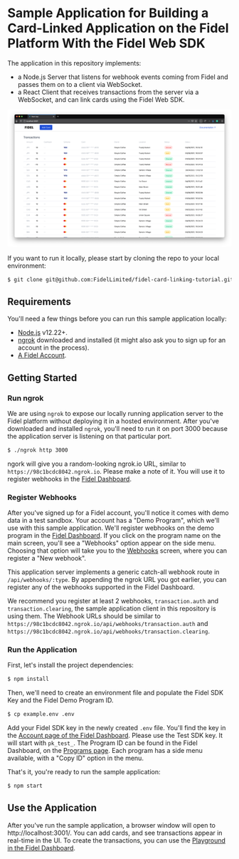 # Sample Application for Building a Card-Linked Application on the Fidel Platform With the Fidel Web SDK

The application in this repository implements:
- a Node.js Server that listens for webhook events coming from Fidel and passes them on to a client via WebSocket.
- a React Client that receives transactions from the server via a WebSocket, and can link cards using the Fidel Web SDK.

![screenshot.png](screenshot.png)

If you want to run it locally, please start by cloning the repo to your local environment:

```sh
$ git clone git@github.com:FidelLimited/fidel-card-linking-tutorial.git
```

## Requirements

You'll need a few things before you can run this sample application locally:
- [Node.js](https://nodejs.org/en/) v12.22+.
- [ngrok](https://ngrok.com/download) downloaded and installed (it might also ask you to sign up for an account in the process).
- [A Fidel Account](https://dashboard.fidel.uk/sign-up?ref=github-sample).

## Getting Started

### Run ngrok

We are using `ngrok` to expose our locally running application server to the Fidel platform without deploying it in a hosted environment. After you've downloaded and installed `ngrok`, you'll need to run it on port 3000 because the application server is listening on that particular port.

```sh
$ ./ngrok http 3000
```

ngork will give you a random-looking ngrok.io URL, similar to `https://98c1bcdc8042.ngrok.io`. Please make a note of it. You will use it to register webhooks in the [Fidel Dashboard](https://dashboard.fidel.uk/webhooks).

### Register Webhooks

After you've signed up for a Fidel account, you'll notice it comes with demo data in a test sandbox. Your account has a "Demo Program", which we'll use with this sample application. We'll register webhooks on the demo program in the [Fidel Dashboard](https://dashboard.fidel.uk/programs). If you click on the program name on the main screen, you'll see a "Webhooks" option appear on the side menu. Choosing that option will take you to the [Webhooks](https://dashboard.fidel.uk/webhooks) screen, where you can register a "New webhook".

This application server implements a generic catch-all webhook route in `/api/webhooks/:type`. By appending the ngrok URL you got earlier, you can register any of the webhooks supported in the Fidel Dashboard.

We recommend you register at least 2 webhooks, `transaction.auth` and `transaction.clearing`, the sample application client in this repository is using them. The Webhook URLs should be similar to `https://98c1bcdc8042.ngrok.io/api/webhooks/transaction.auth` and `https://98c1bcdc8042.ngrok.io/api/webhooks/transaction.clearing`.

### Run the Application

First, let's install the project dependencies:

```sh
$ npm install
```

Then, we'll need to create an environment file and populate the Fidel SDK Key and the Fidel Demo Program ID. 

```sh
$ cp example.env .env
```
Add your Fidel SDK key in the newly created `.env` file. You'll find the key in the [Account page of the Fidel Dashboard](https://dashboard.fidel.uk/account/plan). Please use the Test SDK key. It will start with `pk_test_`. The Program ID can be found in the Fidel Dashboard, on the [Programs page](https://dashboard.fidel.uk/programs). Each program has a side menu available, with a "Copy ID" option in the menu.

That's it, you're ready to run the sample application:

```sh
$ npm start
```

## Use the Application

After you've run the sample application, a browser window will open to http://localhost:3001/. You can add cards, and see transactions appear in real-time in the UI. To create the transactions, you can use the [Playground in the Fidel Dashboard](https://dashboard.fidel.uk/playground).